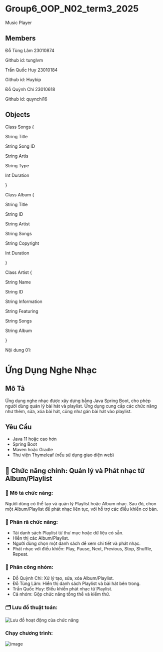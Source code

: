 # Group6_OOP_N02_term3_2025
Music Player

## Members

Đỗ Tùng Lâm 23010874

Github id: tunglvm

Trần Quốc Huy 23010184

Github id: Huybip

Đỗ Quỳnh Chi 23010618

Github id: quynchi16

## Objects

   Class Songs {

String Title

String Song ID

String Artis

String Type

Int Duration

}

   Class Album {

String Title

String ID

String Artist

String Songs

String Copyright

Int Duration

}

   Class Artist {

String Name

String ID

String Information

String Featuring

String Songs

String Album


}

Nội dung 01:

# Ứng Dụng Nghe Nhạc

## Mô Tả
Ứng dụng nghe nhạc được xây dựng bằng Java Spring Boot, cho phép người dùng quản lý bài hát và playlist. Ứng dụng cung cấp các chức năng như thêm, sửa, xóa bài hát, cũng như gán bài hát vào playlist.

## Yêu Cầu
- Java 11 hoặc cao hơn
- Spring Boot
- Maven hoặc Gradle
- Thư viện Thymeleaf (nếu sử dụng giao diện web)


## 🎵 Chức năng chính: Quản lý và Phát nhạc từ Album/Playlist

### 🧩 Mô tả chức năng:
Người dùng có thể tạo và quản lý Playlist hoặc Album nhạc. Sau đó, chọn một Album/Playlist để phát nhạc liên tục, với hỗ trợ các điều khiển cơ bản.

### 🔄 Phân rã chức năng:
- Tải danh sách Playlist từ thư mục hoặc dữ liệu có sẵn.
- Hiển thị các Album/Playlist.
- Người dùng chọn một danh sách để xem chi tiết và phát nhạc.
- Phát nhạc với điều khiển: Play, Pause, Next, Previous, Stop, Shuffle, Repeat.

### 👥 Phân công nhóm:
- Đỗ Quỳnh Chi: Xử lý tạo, sửa, xóa Album/Playlist.
- Đỗ Tùng Lâm: Hiển thị danh sách Playlist và bài hát bên trong.
- Trần Quốc Huy: Điều khiển phát nhạc từ Playlist.
- Cả nhóm: Gộp chức năng tổng thể và kiểm thử.

### 🗂 Lưu đồ thuật toán:

![Lưu đồ hoạt động của chức năng](https://github.com/user-attachments/assets/fd37f07f-0fbc-41b6-a718-de14e5077e92)


### Chạy chương trình:

![image](https://github.com/user-attachments/assets/705eec8f-94af-4ed1-aee7-a7f7538126aa)





